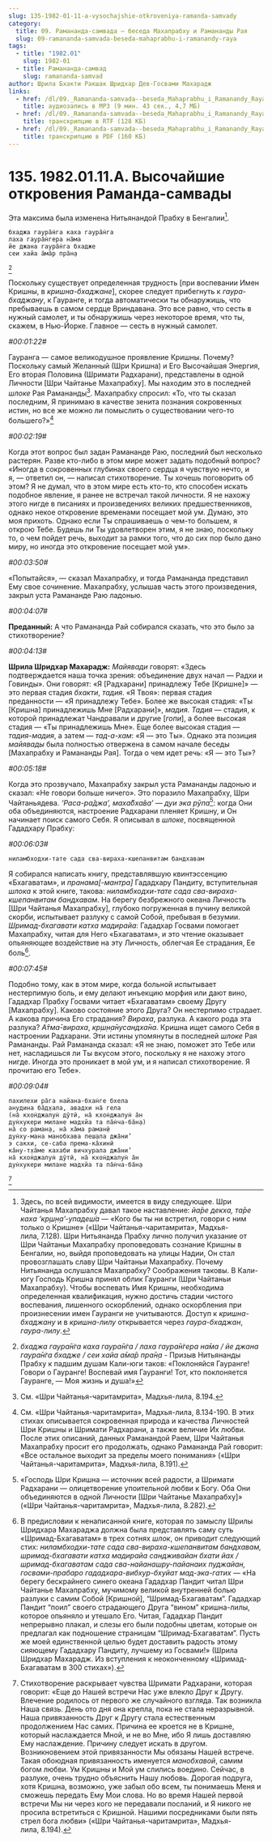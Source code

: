 ```yaml
---
slug: 135-1982-01-11-a-vysochajshie-otkroveniya-ramanda-samvady
category:
  title: 09. Рамананда-самвада — беседа Махапрабху и Рамананды Рая
  slug: 09-ramananda-samvada-beseda-mahaprabhu-i-ramanandy-raya
tags:
  - title: "1982.01"
    slug: 1982-01
  - title: Рамананда-самвад
    slug: ramananda-samvad
author: Шрила Бхакти Ракшак Шридхар Дев-Госвами Махарадж
links:
  - href: /dl/09._Ramananda-samvada--beseda_Mahaprabhu_i_Ramanandy_Raya/135_1982.01.11.A_SridharMj_Vysochayshie_otkroveniya_Ramananda_samvady.mp3
    title: аудиозапись в MP3 (9 мин. 43 сек., 4,7 МБ)
  - href: /dl/09._Ramananda-samvada--beseda_Mahaprabhu_i_Ramanandy_Raya/135_1982.01.11.A_SridharMj_Vysochayshie_otkroveniya_Ramananda_samvady.rtf
    title: транскрипцию в RTF (128 КБ)
  - href: /dl/09._Ramananda-samvada--beseda_Mahaprabhu_i_Ramanandy_Raya/135_1982.01.11.A_SridharMj_Vysochayshie_otkroveniya_Ramananda_samvady.pdf
    title: транскрипцию в PDF (160 КБ)
---
```


# 135. 1982.01.11.A. Высочайшие откровения Раманда-самвады

Эта максима была изменена Нитьянандой Прабху в Бенгалии[^_ftn1].

    бхаджа гаура̄н̇га каха гаура̄н̇га
    лаха гаура̄н̇гера на̄ма
    йе джана гаура̄н̇га бхадже
    сеи хайа а̄ма̄р пра̄н̣а
[^_ftn2]

Поскольку существует определенная трудность [при воспевании Имен Кришны, в *кришна-бхаджане*], скорее следует прибегнуть к *гаура-бхаджану*, к Гауранге, и тогда автоматически ты обнаружишь, что пребываешь в самом сердце Вриндавана. Это все равно, что сесть в нужный самолет, и ты обнаружишь через некоторое время, что ты, скажем, в Нью-Йорке. Главное — сесть в нужный самолет.

*#00:01:22#*

Гауранга — самое великодушное проявление Кришны. Почему? Поскольку самый Желанный (Шри Кришна) и Его Высочайшая Энергия, Его вторая Половина (Шримати Радхарани), представлены в одной Личности [Шри Чайтанье Махапрабху]. Мы находим это в последней *шлоке* Рая Рамананды[^_ftn3]. Махапрабху спросил: «То, что ты сказал последним, Я принимаю в качестве зенита познания сокровенных истин, но все же можно ли помыслить о существовании чего-то большего?»[^_ftn4]

*#00:02:19#*

Когда этот вопрос был задан Рамананде Раю, последний был несколько растерян. Разве кто-либо в этом мире может задать подобный вопрос? «Иногда в сокровенных глубинах своего сердца я чувствую нечто, и я, — ответил он, — написал стихотворение. Ты хочешь поговорить об этом? Я не думал, что в этом мире есть кто-то, кто способен искать подобное явление, я ранее не встречал такой личности. Я не нахожу этого нигде в писаниях и произведениях великих предшественников, однако некое откровение временами посещает мой ум. Думаю, это моя прихоть. Однако если Ты спрашиваешь о чем-то большем, я открою Тебе. Будешь ли Ты удовлетворен этим, я не знаю, поскольку то, о чем пойдет речь, выходит за рамки того, что до сих пор было дано миру, но иногда это откровение посещает мой ум».

*#00:03:50#*

«Попытайся», — сказал Махапрабху, и тогда Рамананда представил Ему свое сочинение. Махапрабху, услышав часть этого произведения, закрыл уста Рамананде Раю ладонью.

*#00:04:07#*

**Преданный:** А что Рамананда Рай собирался сказать, что это было за стихотворение?

*#00:04:13#*

**Шрила Шридхар Махарадж:** *Майявади* говорят: «Здесь подтверждается наша точка зрения: объединение двух начал — Радхи и Говинды». Они говорят: «Я [Радхарани] принадлежу Тебе [Кришне]» — это первая стадия *бхакти*, *тадия*. «Я Твоя»: первая стадия преданности — «Я принадлежу Тебе». Более же высокая стадия: «Ты [Кришна] принадлежишь Мне [Радхарани]», *мадия*. *Тадия* — стадия, к которой принадлежат Чандравали и другие [*гопи*], а более высокая стадия — «Ты принадлежишь Мне». Еще более высокая стадия — *тадия-мадия*, а затем — *тад-а-хам*: «Я — это Ты». Однако эта позиция *майявады* была полностью отвержена в самом начале беседы [Махапрабху и Рамананды Рая]. Тогда о чем идет речь: «Я — это Ты»?

*#00:05:18#*

Когда это прозвучало, Махапрабху закрыл уста Рамананды ладонью и сказал: «Не говори больше ничего». Это поразило Махапрабху, Шри Чайтаньядева. *‘Раса-ра̄джа’, маха̄бха̄ва’ — дуи эка рӯпа*[^_ftn5]: когда Они оба объединяются, настроение Радхарани пленяет Кришну, и Он начинает поиск самого Себя. Я описывал в *шлоке*, посвященной Гададхару Прабху:

*#00:06:03#*

    ниламбходхи-тате сада сва-вираха-кшепанвитам бандхавам

Я собирался написать книгу, представлявшую квинтэссенцию «Бхагаватам», и *пранама[-мантра]* Гададхару Пандиту, вступительная *шлока* к этой книге, такова: *ниламбходхи-тате сада сва-вираха-кшепанвитам бандхавам*. На берегу безбрежного океана Личность [Шри Чайтанья Махапрабху], глубоко погруженная в пучину великой скорби, испытывает разлуку с самой Собой, пребывая в безумии. *Шримад-бхагавати катха мадирайа*: Гададхар Госвами помогает Махапрабху, читая для Него «Бхагаватам», и это чтение оказывает опьяняющее воздействие на эту Личность, облегчая Ее страдания, Ее боль[^_ftn6].

*#00:07:45#*

Подобно тому, как в этом мире, когда больной испытывает нестерпимую боль, и ему делают инъекцию морфия или дают вино, Гададхар Прабху Госвами читает «Бхагаватам» своему Другу [Махапрабху]. Каково состояние этого Друга? Он нестерпимо страдает. А какова причина Его страдания? *Вираха*, разлука. А какого рода эта разлука? *А̄тма̄-вираха*, *кр̣ш̣н̣а̄нусандха̄на*. Кришна ищет самого Себя в настроении Радхарани. Эти истины упомянуты в последней *шлоке* Рая Рамананды. Рай Рамананда сказал: «Я не знаю, поможет это Тебе или нет, насладишься ли Ты вкусом этого, поскольку я не нахожу этого нигде. Иногда это проникает в мой ум, и я написал стихотворение. Я прочитаю его Тебе».

*#00:09:04#*

    пахилехи ра̄га найана-бхан̇ге бхела
    анудина ба̄д̣хала, авадхи на̄ гела
    (на̄ кхон̇джалун̇ дӯтӣ, на̄ кхон̇джалун̇ а̄н
    дун̇хукери милане мадхйа та па̄н̇ча-ба̄н̣а)
    на̄ со раман̣а, на̄ ха̄ма раман̣ӣ
    дун̇ху-мана манобхава пеш̣ала джа̄ни’
    э сакхи, се-саба према-ка̄хинӣ
    ка̄ну-т̣ха̄ме кахаби вичхурала джа̄ни’
    на̄ кхон̇джалун̇ дӯтӣ, на̄ кхон̇джалун̇ а̄н
    дун̇хукери милане мадхйа та па̄н̇ча-ба̄н̣а
[^_ftn7]



[^_ftn1]: Здесь, по всей видимости, имеется в виду следующее. Шри Чайтанья Махапрабху давал такое наставление: *йа̄ре декха, та̄ре каха ‘кр̣ш̣н̣а’-упадеш́а* — «Кого бы ты ни встретил, говори с ним только о Кришне» («Шри Чайтанья-чаритамрита», Мадхья-лила, 7.128). Шри Нитьянанда Прабху лично получил указание от Шри Чайтаньи Махапрабху проповедовать сознание Кришны в Бенгалии, но, выйдя проповедовать на улицы Надии, Он стал провозглашать славу Шри Чайтаньи Махапрабху. Почему Нитьянанда ослушался Махапрабху? Соображения таковы. В Кали-югу Господь Кришна принял облик Гауранги (Шри Чайтаньи Махапрабху). Чтобы воспевать Имя Кришны, необходима определенная квалификация, нужно достичь стадии чистого воспевания, лишенного оскорблений, однако оскорбления при произнесении имен Гауранги не учитываются. Доступ к *кришна-бхаджану* и в *кришна-лилу* открывается через *гаура-бхаджан*, *гаура-лилу*.

[^_ftn2]: *бхаджа гаура̄н̇га каха гаура̄н̇га / лаха гаура̄н̇гера на̄ма / йе джана гаура̄н̇га бхадже / сеи хайа а̄ма̄р пра̄н̣а* - Призыв Нитьянанды Прабху к падшим душам Кали-юги таков: «Поклоняйся Гауранге! Говори о Гауранге! Воспевай имя Гауранги! Тот, кто поклоняется Гауранге, — Моя жизнь и душа!»

[^_ftn3]: См. «Шри Чайтанья-чаритамрита», Мадхья-лила, 8.194.

[^_ftn4]: См. «Шри Чайтанья-чаритамрита», Мадхья-лила, 8.134-190. В этих стихах описывается сокровенная природа и качества Личностей Шри Кришны и Шримати Радхарани, а также величие Их любви. После этих описаний, данных Раманандой Раем, Шри Чайтанья Махапрабху просит его продолжать, однако Рамананда Рай говорит: «Все остальное выходит за пределы моего понимания» («Шри Чайтанья-чаритамрита», Мадхья-лила, 8.191).

[^_ftn5]: «Господь Шри Кришна — источник всей радости, а Шримати Радхарани — олицетворение упоительной любви к Богу. Оба Они объединяются в одной Личности [Шри Чайтанье Махапрабху]» («Шри Чайтанья-чаритамрита», Мадхья-лила, 8.282).

[^_ftn6]: В предисловии к ненаписанной книге, которая по замыслу Шрилы Шридхара Махараджа должна была представлять саму суть «Шримад-Бхагаватам» в трех сотнях *шлок*, он приводит следующий стих: *ниламбходхи-тате сада сва-вираха-кшепанвитам бандхавам, шримад-бхагавати катха мадирайа сандживайан бхати йах / шримад-бхагаватам сада сва-найанашру-пайанаих пуджайан, госвами-прабаро гададхара-вибхур-бхуйат мад-эка-гатих* — «На берегу бескрайнего синего океана Гададхар Пандит читал Шри Чайтанье Махапрабху, мучимому великой внутренней болью разлуки с самим Собой [Кришной], “Шримад-Бхагаватам”. Гададхар Пандит “поил” своего страдающего Друга “вином” кришна-лилы, которое опьяняло и утешало Его. Читая, Гададхар Пандит непрерывно плакал, и слезы его были подобны цветам, которые он предлагал как подношение страницам “Шримад-Бхагаватам”. Пусть же моей единственной целью будет доставить радость этому сияющему Гададхару Пандиту, лучшему из Госвами!» (Шрила Шридхар Махарадж. Из вступления к неоконченному «Шримад-Бхагаватам в 300 стихах»).

[^_ftn7]: Стихотворение раскрывает чувства Шримати Радхарани, которая говорит: «Еще до Нашей встречи Нас уже влекло Друг к Другу. Влечение родилось от первого же случайного взгляда. Так возникла Наша связь. День ото дня она крепла, пока не стала неразрывной. Наша привязанность Друг к Другу стала естественным продолжением Нас самих. Причина ее кроется не в Кришне, который наслаждается Мной, и не во Мне, ибо Я лишь доставляю Ему наслаждение. Причину следует искать в другом. Возникновением этой привязанности Мы обязаны Нашей встрече. Такая обоюдная привязанность именуется *манобхавой*, самим богом любви. Ум Кришны и Мой ум слились воедино. Сейчас, в разлуке, очень трудно объяснить Нашу любовь. Дорогая подруга, хотя Кришна, возможно, уже забыл обо всем, ты понимаешь Меня и сможешь передать Ему Мои слова. Но во время Нашей первой встречи Мы ни через кого не передавали посланий, и Я никого не просила встретиться с Кришной. Нашими посредниками были пять стрел бога любви» («Шри Чайтанья-чаритамрита», Мадхья-лила, 8.194).

